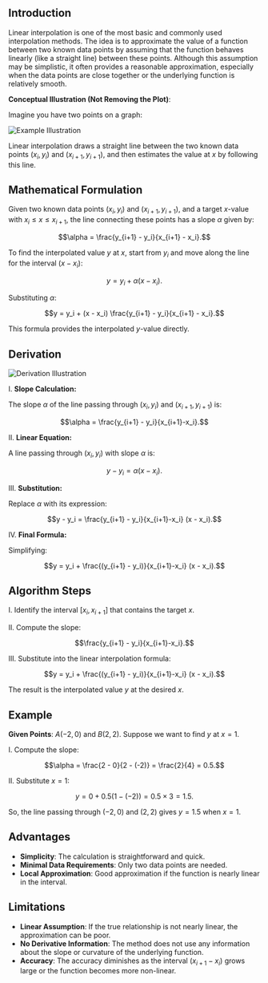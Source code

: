 ## Introduction

Linear interpolation is one of the most basic and commonly used interpolation methods. The idea is to approximate the value of a function between two known data points by assuming that the function behaves linearly (like a straight line) between these points. Although this assumption may be simplistic, it often provides a reasonable approximation, especially when the data points are close together or the underlying function is relatively smooth.

**Conceptual Illustration (Not Removing the Plot)**:

Imagine you have two points on a graph:

![Example Illustration](https://user-images.githubusercontent.com/37275728/188960814-569c5a91-82b4-415c-9840-f5ebd4cc421d.png)

Linear interpolation draws a straight line between the two known data points $(x_i,y_i)$ and $(x_{i+1},y_{i+1})$, and then estimates the value at $x$ by following this line.

## Mathematical Formulation

Given two known data points $(x_i, y_i)$ and $(x_{i+1}, y_{i+1})$, and a target $x$-value with $x_i \leq x \leq x_{i+1}$, the line connecting these points has a slope $\alpha$ given by:

$$\alpha = \frac{y_{i+1} - y_i}{x_{i+1} - x_i}.$$

To find the interpolated value $y$ at $x$, start from $y_i$ and move along the line for the interval $(x - x_i)$:

$$y = y_i + \alpha (x - x_i).$$

Substituting $\alpha$:

$$y = y_i + (x - x_i) \frac{y_{i+1} - y_i}{x_{i+1} - x_i}.$$

This formula provides the interpolated $y$-value directly.

## Derivation

![Derivation Illustration](https://user-images.githubusercontent.com/37275728/188960726-ac99ac89-f1b8-4b82-9761-5093cb91d4db.png)

I. **Slope Calculation:**

The slope $\alpha$ of the line passing through $(x_i, y_i)$ and $(x_{i+1}, y_{i+1})$ is:

$$\alpha = \frac{y_{i+1} - y_i}{x_{i+1}-x_i}.$$

II. **Linear Equation:**

A line passing through $(x_i, y_i)$ with slope $\alpha$ is:

$$y - y_i = \alpha (x - x_i).$$

III. **Substitution:**

Replace $\alpha$ with its expression:

$$y - y_i = \frac{y_{i+1} - y_i}{x_{i+1}-x_i} (x - x_i).$$

IV. **Final Formula:**

Simplifying:

$$y = y_i + \frac{(y_{i+1} - y_i)}{x_{i+1}-x_i} (x - x_i).$$

## Algorithm Steps

I. Identify the interval $[x_i, x_{i+1}]$ that contains the target $x$.

II. Compute the slope:

$$\frac{y_{i+1} - y_i}{x_{i+1}-x_i}.$$

III. Substitute into the linear interpolation formula:

$$y = y_i + \frac{(y_{i+1} - y_i)}{x_{i+1}-x_i} (x - x_i).$$

The result is the interpolated value $y$ at the desired $x$.

## Example

**Given Points**: $A(-2,0)$ and $B(2,2)$. Suppose we want to find $y$ at $x=1$.

I. Compute the slope:

$$\alpha = \frac{2 - 0}{2 - (-2)} = \frac{2}{4} = 0.5.$$

II. Substitute $x=1$:

$$y = 0 + 0.5 (1 - (-2)) = 0.5 \times 3 = 1.5.$$

So, the line passing through $(-2,0)$ and $(2,2)$ gives $y=1.5$ when $x=1$.

## Advantages

- **Simplicity**: The calculation is straightforward and quick.
- **Minimal Data Requirements**: Only two data points are needed.
- **Local Approximation**: Good approximation if the function is nearly linear in the interval.

## Limitations

- **Linear Assumption**: If the true relationship is not nearly linear, the approximation can be poor.
- **No Derivative Information**: The method does not use any information about the slope or curvature of the underlying function.
- **Accuracy**: The accuracy diminishes as the interval $(x_{i+1}-x_i)$ grows large or the function becomes more non-linear.
